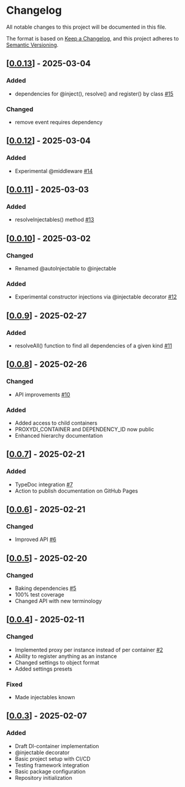 # Changelog

All notable changes to this project will be documented in this file.

The format is based on [Keep a Changelog](https://keepachangelog.com/en/1.1.0/),
and this project adheres to [Semantic Versioning](https://semver.org/spec/v2.0.0.html).

## [[0.0.13](https://www.npmjs.com/package/proxydi/v/0.0.13)] - 2025-03-04

### Added

- dependencies for @inject(), resolve() and register() by class [#15](https://github.com/proxy-di/proxydi/pull/15)

### Changed

- remove event requires dependency

## [[0.0.12](https://www.npmjs.com/package/proxydi/v/0.0.12)] - 2025-03-04

### Added

- Experimental @middleware [#14](https://github.com/proxy-di/proxydi/pull/14)

## [[0.0.11](https://www.npmjs.com/package/proxydi/v/0.0.11)] - 2025-03-03

### Added

- resolveInjectables() method [#13](https://github.com/proxy-di/proxydi/pull/13)

## [[0.0.10](https://www.npmjs.com/package/proxydi/v/0.0.10)] - 2025-03-02

### Changed

- Renamed @autoInjectable to @injectable

### Added

- Experimental constructor injections via @injectable decorator [#12](https://github.com/proxy-di/proxydi/pull/12)

## [[0.0.9](https://www.npmjs.com/package/proxydi/v/0.0.9)] - 2025-02-27

### Added

- resolveAll() function to find all dependencies of a given kind [#11](https://github.com/proxy-di/proxydi/pull/11)

## [[0.0.8](https://www.npmjs.com/package/proxydi/v/0.0.8)] - 2025-02-26

### Changed

- API improvements [#10](https://github.com/proxy-di/proxydi/pull/10)

### Added

- Added access to child containers
- PROXYDI_CONTAINER and DEPENDENCY_ID now public
- Enhanced hierarchy documentation

## [[0.0.7](https://www.npmjs.com/package/proxydi/v/0.0.7)] - 2025-02-21

### Added

- TypeDoc integration [#7](https://github.com/proxy-di/proxydi/pull/7)
- Action to publish documentation on GitHub Pages

## [[0.0.6](https://www.npmjs.com/package/proxydi/v/0.0.6)] - 2025-02-21

### Changed

- Improved API [#6](https://github.com/proxy-di/proxydi/pull/6)

## [[0.0.5](https://www.npmjs.com/package/proxydi/v/0.0.5)] - 2025-02-20

### Changed

- Baking dependencies [#5](https://github.com/proxy-di/proxydi/pull/5)
- 100% test coverage
- Changed API with new terminology

## [[0.0.4](https://www.npmjs.com/package/proxydi/v/0.0.4)] - 2025-02-11

### Changed

- Implemented proxy per instance instead of per container [#2](https://github.com/proxy-di/proxydi/pull/2)
- Ability to register anything as an instance
- Changed settings to object format
- Added settings presets

### Fixed

- Made injectables known

## [[0.0.3](https://www.npmjs.com/package/proxydi/v/0.0.3)] - 2025-02-07

### Added

- Draft DI-container implementation
- @injectable decorator
- Basic project setup with CI/CD
- Testing framework integration
- Basic package configuration
- Repository initialization
